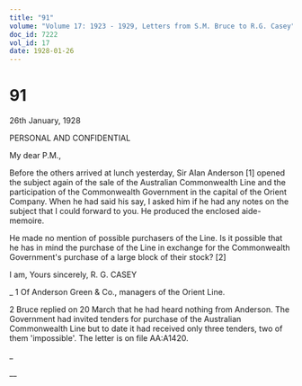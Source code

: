 ```yaml
---
title: "91"
volume: "Volume 17: 1923 - 1929, Letters from S.M. Bruce to R.G. Casey"
doc_id: 7222
vol_id: 17
date: 1928-01-26
---
```


# 91

26th January, 1928

PERSONAL AND CONFIDENTIAL

My dear P.M.,

Before the others arrived at lunch yesterday, Sir Alan Anderson [1] opened the subject again of the sale of the Australian Commonwealth Line and the participation of the Commonwealth Government in the capital of the Orient Company. When he had said his say, I asked him if he had any notes on the subject that I could forward to you. He produced the enclosed aide-memoire.

He made no mention of possible purchasers of the Line. Is it possible that he has in mind the purchase of the Line in exchange for the Commonwealth Government's purchase of a large block of their stock? [2]

I am, Yours sincerely, R. G. CASEY 

_ 1 Of Anderson Green &amp; Co., managers of the Orient Line.

2 Bruce replied on 20 March that he had heard nothing from Anderson. The Government had invited tenders for purchase of the Australian Commonwealth Line but to date it had received only three tenders, two of them 'impossible'. The letter is on file AA:A1420.

_

__
